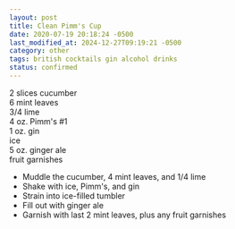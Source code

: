```yaml
---
layout: post
title: Clean Pimm's Cup
date: 2020-07-19 20:18:24 -0500
last_modified_at: 2024-12-27T09:19:21 -0500
category: other
tags: british cocktails gin alcohol drinks
status: confirmed
---
```

2 slices cucumber  
6 mint leaves  
3/4 lime  
4 oz. Pimm's #1  
1 oz. gin  
ice  
5 oz. ginger ale  
fruit garnishes  

  * Muddle the cucumber, 4 mint leaves, and 1/4 lime
  * Shake with ice, Pimm's, and gin
  * Strain into ice-filled tumbler
  * Fill out with ginger ale
  * Garnish with last 2 mint leaves, plus any fruit garnishes

